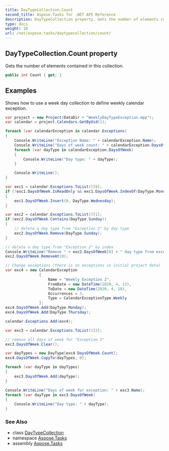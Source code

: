 ```yaml
---
title: DayTypeCollection.Count
second_title: Aspose.Tasks for .NET API Reference
description: DayTypeCollection property. Gets the number of elements contained in this collection
type: docs
weight: 10
url: /net/aspose.tasks/daytypecollection/count/
---
```

## DayTypeCollection.Count property

Gets the number of elements contained in this collection.

```csharp
public int Count { get; }
```

## Examples

Shows how to use a week day collection to define weekly calendar exception.

```csharp
var project = new Project(DataDir + "WeeklyDayTypeException.mpp");
var calendar = project.Calendars.GetByUid(1);

foreach (var calendarException in calendar.Exceptions)
{
    Console.WriteLine("Exception Name: " + calendarException.Name);
    Console.WriteLine("Days of week count: " + calendarException.DaysOfWeek.Count);
    foreach (var dayType in calendarException.DaysOfWeek)
    {
        Console.WriteLine("Day type: " + dayType);
    }

    Console.WriteLine();
}

var exc1 = calendar.Exceptions.ToList()[0];
if (!exc1.DaysOfWeek.IsReadOnly && exc1.DaysOfWeek.IndexOf(DayType.Monday) < 0)
{
    exc1.DaysOfWeek.Insert(0, DayType.Wednesday);
}

var exc2 = calendar.Exceptions.ToList()[1];
if (exc2.DaysOfWeek.Contains(DayType.Sunday))
{
    // delete a day type from "Exception 2" by day type
    exc2.DaysOfWeek.Remove(DayType.Sunday);
}

// delete a day type from "Exception 2" by index
Console.WriteLine("Remove " + exc2.DaysOfWeek[0] + " day type from exception by index...");
exc2.DaysOfWeek.RemoveAt(0);

// Change exceptions (there is no exceptions in initial project data)
var exc4 = new CalendarException
               {
                   Name = "Weekly Exception 2",
                   FromDate = new DateTime(2020, 4, 13),
                   ToDate = new DateTime(2020, 4, 18),
                   Occurrences = 3,
                   Type = CalendarExceptionType.Weekly
               };
exc4.DaysOfWeek.Add(DayType.Monday);
exc4.DaysOfWeek.Add(DayType.Thursday);

calendar.Exceptions.Add(exc4);

var exc3 = calendar.Exceptions.ToList()[2];

// remove all days of week for "Exception 3"
exc3.DaysOfWeek.Clear();

var dayTypes = new DayType[exc4.DaysOfWeek.Count];
exc4.DaysOfWeek.CopyTo(dayTypes, 0);

foreach (var dayType in dayTypes)
{
    exc3.DaysOfWeek.Add(dayType);
}

Console.WriteLine("Days of week for exception: " + exc3.Name);
foreach (var dayType in exc3.DaysOfWeek)
{
    Console.WriteLine("Day type: " + dayType);
}
```

### See Also

* class [DayTypeCollection](../)
* namespace [Aspose.Tasks](../../daytypecollection/)
* assembly [Aspose.Tasks](../../../)


